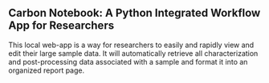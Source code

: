 ## Carbon Notebook: A Python Integrated Workflow App for Researchers
This local web-app is a way for researchers to easily and rapidly view and edit their large sample data. It will automatically retrieve all characterization and post-processing data associated with a sample and format it into an organized report page. 
